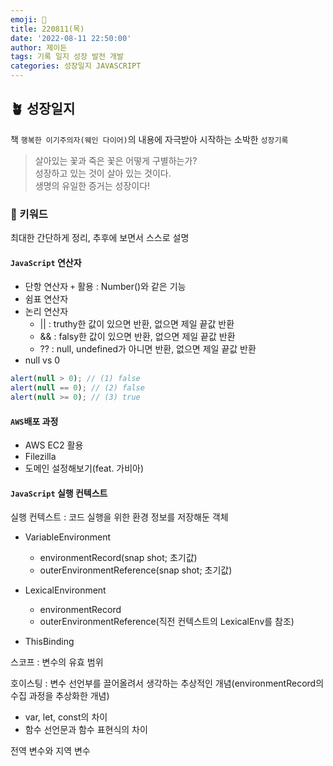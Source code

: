 ```yaml
---
emoji: 🌱
title: 220811(목)
date: '2022-08-11 22:50:00'
author: 제이든
tags: 기록 일지 성장 발전 개발
categories: 성장일지 JAVASCRIPT
---
```


## 🪴 성장일지

책 `행복한 이기주의자(웨인 다이어)`의 내용에 자극받아 시작하는 소박한 `성장기록`

> 살아있는 꽃과 죽은 꽃은 어떻게 구별하는가?<br/>
> 성장하고 있는 것이 살아 있는 것이다.<br/>
> 생명의 유일한 증거는 성장이다!

### 🌳 키워드

최대한 간단하게 정리, 추후에 보면서 스스로 설명

#### `JavaScript` 연산자

- 단항 연산자 `+` 활용 : Number()와 같은 기능
- 쉼표 연산자
- 논리 연산자
  - || : truthy한 값이 있으면 반환, 없으면 제일 끝값 반환
  - && : falsy한 값이 있으면 반환, 없으면 제일 끝값 반환
  - ?? : null, undefined가 아니면 반환, 없으면 제일 끝값 반환
- null vs 0

```js
alert(null > 0); // (1) false
alert(null == 0); // (2) false
alert(null >= 0); // (3) true
```

#### `AWS`배포 과정

- AWS EC2 활용
- Filezilla
- 도메인 설정해보기(feat. 가비아)

#### `JavaScript` 실행 컨텍스트

실행 컨텍스트 : 코드 실행을 위한 환경 정보를 저장해둔 객체

- VariableEnvironment

  - environmentRecord(snap shot; 초기값)
  - outerEnvironmentReference(snap shot; 초기값)

- LexicalEnvironment

  - environmentRecord
  - outerEnvironmentReference(직전 컨텍스트의 LexicalEnv를 참조)

- ThisBinding

스코프 : 변수의 유효 범위

호이스팅 : 변수 선언부를 끌어올려서 생각하는 추상적인 개념(environmentRecord의 수집 과정을 추상화한 개념)

- var, let, const의 차이
- 함수 선언문과 함수 표현식의 차이

전역 변수와 지역 변수

```toc

```
